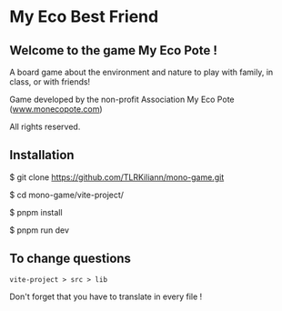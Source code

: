 # My Eco Best Friend

## Welcome to the game My Eco Pote !

A board game about the environment and nature to play with family, in class, or with friends!

Game developed by the non-profit Association My Eco Pote (www.monecopote.com)

All rights reserved.

## Installation

$ git clone https://github.com/TLRKiliann/mono-game.git

$ cd mono-game/vite-project/

$ pnpm install

$ pnpm run dev

## To change questions

`vite-project > src > lib`

Don't forget that you have to translate in every file !

